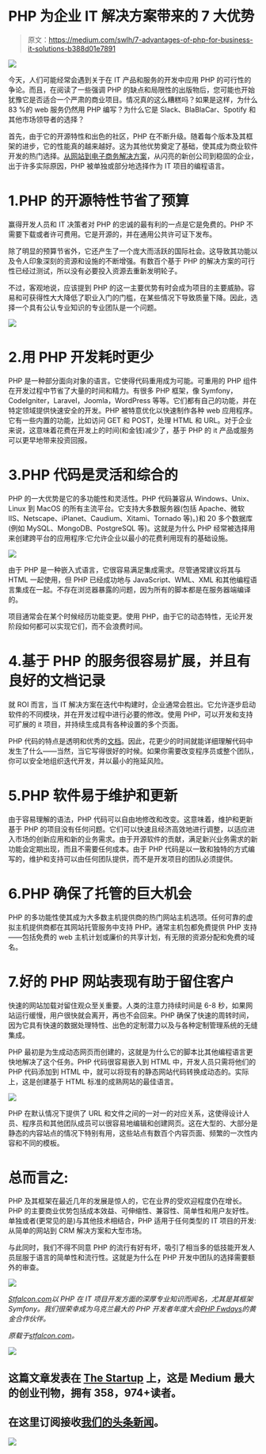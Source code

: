 # PHP 为企业 IT 解决方案带来的 7 大优势

> 原文：<https://medium.com/swlh/7-advantages-of-php-for-business-it-solutions-b388d01e7891>

![](img/dae997e4fc5fe85983cc5ea5077cbcd4.png)

今天，人们可能经常会遇到关于在 IT 产品和服务的开发中应用 PHP 的可行性的争论。而且，在阅读了一些强调 PHP 的缺点和局限性的出版物后，您可能也开始犹豫它是否适合一个严肃的商业项目。情况真的这么糟糕吗？如果是这样，为什么 83 %的 web 服务仍然用 PHP 编写？为什么它是 Slack、BlaBlaCar、Spotify 和其他市场领导者的选择？

首先，由于它的开源特性和出色的社区，PHP 在不断升级。随着每个版本及其框架的进步，它的性能真的越来越好。这为其他优势奠定了基础，使其成为商业软件开发的热门选择。[从网站到电子商务解决方案](https://stfalcon.com/en/blog/post/PHP-spheres-of-use)，从闪亮的新创公司到稳固的企业，出于许多实际原因，PHP 被单独或部分地选择作为 IT 项目的编程语言。

# 1.PHP 的开源特性节省了预算

赢得开发人员和 IT 决策者对 PHP 的忠诚的最有利的一点是它是免费的。PHP 不需要下载或者许可费用。它是开源的，并在通用公共许可证下发布。

除了明显的预算节省外，它还产生了一个庞大而活跃的国际社会。这导致其功能以及令人印象深刻的资源和设施的不断增强。有数百个基于 PHP 的解决方案的可行性已经过测试，所以没有必要投入资源去重新发明轮子。

不过，客观地说，应该提到 PHP 的这一主要优势有时会成为项目的主要威胁。容易和可获得性大大降低了职业入门的门槛，在某些情况下导致质量下降。因此，选择一个具有公认专业知识的专业团队是一个问题。

![](img/1b8556660687a3bad6bbb53f370f9487.png)

# 2.用 PHP 开发耗时更少

PHP 是一种部分面向对象的语言。它使得代码重用成为可能。可重用的 PHP 组件在开发过程中节省了大量的时间和精力。有很多 PHP 框架，像 Symfony，CodeIgniter，Laravel，Joomla，WordPress 等等。它们都有自己的功能，并在特定领域提供快速安全的开发。PHP 被特意优化以快速制作各种 web 应用程序。它有一些内置的功能，比如访问 GET 和 POST，处理 HTML 和 URL。对于企业来说，这意味着花费在开发上的时间(和金钱)减少了，基于 PHP 的 it 产品或服务可以更早地带来投资回报。

# 3.PHP 代码是灵活和综合的

PHP 的一大优势是它的多功能性和灵活性。PHP 代码兼容从 Windows、Unix、Linux 到 MacOS 的所有主流平台。它支持大多数服务器(包括 Apache、微软 IIS、Netscape、iPlanet、Caudium、Xitami、Tornado 等)。)和 20 多个数据库(例如 MySQL、MongoDB、PostgreSQL 等)。这就是为什么 PHP 经常被选择用来创建跨平台的应用程序:它允许企业以最小的花费利用现有的基础设施。

![](img/45f26a3c326e60eb7629a000c9a8354f.png)

由于 PHP 是一种嵌入式语言，它很容易满足集成需求。尽管通常建议将其与 HTML 一起使用，但 PHP 已经成功地与 JavaScript、WML、XML 和其他编程语言集成在一起。不存在浏览器暴露的问题，因为所有的脚本都是在服务器端编译的。

项目通常会在某个时候经历功能变更。使用 PHP，由于它的动态特性，无论开发阶段如何都可以实现它们，而不会浪费时间。

# 4.基于 PHP 的服务很容易扩展，并且有良好的文档记录

就 ROI 而言，当 IT 解决方案在迭代中构建时，企业通常会胜出。它允许逐步启动软件的不同模块，并在开发过程中进行必要的修改。使用 PHP，可以开发和支持可扩展的 it 项目，并持续生成具有各种设置的多个页面。

PHP 代码的特点是透明和优秀的[文档](http://php.net/)。因此，花更少的时间就能详细理解代码中发生了什么——当然，当它写得很好的时候。如果你需要改变程序员或整个团队，你可以安全地组织迭代开发，并以最小的拖延风险。

# 5.PHP 软件易于维护和更新

由于容易理解的语法，PHP 代码可以自由地修改和改变。这意味着，维护和更新基于 PHP 的项目没有任何问题。它们可以快速且经济高效地进行调整，以适应进入市场的创新应用和新的业务需求。由于开源软件的贡献，满足新兴业务需求的新功能会定期出现，而且不需要任何成本。由于 PHP 代码是以一致和独特的方式编写的，维护和支持可以由任何团队提供，而不是开发项目的团队必须提供。

# 6.PHP 确保了托管的巨大机会

PHP 的多功能性使其成为大多数主机提供商的热门网站主机选项。任何可靠的虚拟主机提供商都在其网站托管服务中支持 PHP。通常主机包都免费提供 PHP 支持——包括免费的 web 主机计划或廉价的共享计划，有无限的资源分配和免费的域名。

# 7.好的 PHP 网站表现有助于留住客户

快速的网站加载对留住观众至关重要。人类的注意力持续时间是 6-8 秒，如果网站运行缓慢，用户很快就会离开，再也不会回来。PHP 确保了快速的周转时间，因为它具有快速的数据处理特性、出色的定制潜力以及与各种定制管理系统的无缝集成。

PHP 最初是为生成动态网页而创建的，这就是为什么它的脚本比其他编程语言更快地解决了这个任务。PHP 代码很容易嵌入到 HTML 中，开发人员只需将他们的 PHP 代码添加到 HTML 中，就可以将现有的静态网站代码转换成动态的。实际上，这是创建基于 HTML 标准的成熟网站的最佳语言。

![](img/68f6505df7962cc864f2a95a2b495805.png)

PHP 在默认情况下提供了 URL 和文件之间的一对一的对应关系，这使得设计人员、程序员和其他团队成员可以很容易地编辑和创建网页。这在大型的、大部分是静态的内容站点的情况下特别有用，这些站点有数百个内容页面、频繁的一次性内容和不同的模板。

# 总而言之:

PHP 及其框架在最近几年的发展是惊人的，它在业界的受欢迎程度仍在增长。PHP 的主要商业优势包括成本效益、可伸缩性、兼容性、简单性和用户友好性。单独或者(更常见的是)与其他技术相结合，PHP 适用于任何类型的 IT 项目的开发:从简单的网站到 CRM 解决方案和大型市场。

与此同时，我们不得不同意 PHP 的流行有好有坏，吸引了相当多的低技能开发人员屈服于语言的简单性和流行性。这就是为什么在 PHP 开发中团队的选择需要额外的审查。

![](img/b320603dce5fa9dac52bbf66449bc07b.png)

[*Stfalcon.com*](https://stfalcon.com/)*以 PHP 在 IT 项目开发方面的深厚专业知识而闻名，尤其是其框架 Symfony。我们很荣幸成为乌克兰最大的 PHP 开发者年度大会*[*PHP Fwdays*](https://fwdays.com/en/event/php-fwdays-2018)*的黄金合作伙伴。*

*原载于*[*stfalcon.com*](https://stfalcon.com/en/blog/post/PHP-advantages-for-business)*。*

[![](img/308a8d84fb9b2fab43d66c117fcc4bb4.png)](https://medium.com/swlh)

## 这篇文章发表在 [The Startup](https://medium.com/swlh) 上，这是 Medium 最大的创业刊物，拥有 358，974+读者。

## 在这里订阅接收[我们的头条新闻](http://growthsupply.com/the-startup-newsletter/)。

[![](img/b0164736ea17a63403e660de5dedf91a.png)](https://medium.com/swlh)